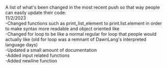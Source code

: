 A list of what's been changed in the most recent push so that way people can easily update their code:  
11/2/2023  
-Changed functions such as print_list_element to print.list.element in order to make syntax more readable and object oriented like  
-Changed for loop to be like a normal regular for loop that people would actually like (old for loop was a remnant of DawnLang's interpreted language days)  
-Updated a small amount of documentation  
-Added input related functions  
-Added newline function
